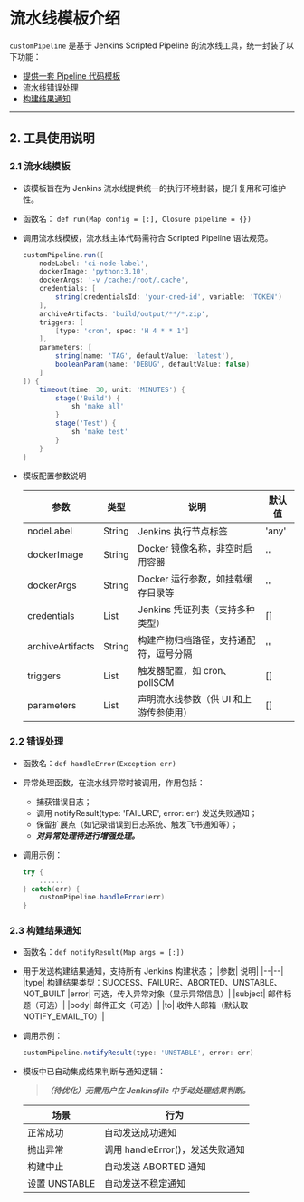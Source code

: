 # 流水线模板介绍

`customPipeline` 是基于 Jenkins Scripted Pipeline 的流水线工具，统一封装了以下功能：

- [提供一套 Pipeline 代码模板](#21-流水线模板)
- [流水线错误处理](#22-错误处理)
- [构建结果通知](#23-构建结果通知)
---

## 2. 工具使用说明
### 2.1 流水线模板

- 该模板旨在为 Jenkins 流水线提供统一的执行环境封装，提升复用和可维护性。
- 函数名：
`def run(Map config = [:], Closure pipeline = {})`
- 调用流水线模板，流水线主体代码需符合 Scripted Pipeline 语法规范。
    ```groovy
    customPipeline.run([
        nodeLabel: 'ci-node-label',
        dockerImage: 'python:3.10',
        dockerArgs: '-v /cache:/root/.cache',
        credentials: [
            string(credentialsId: 'your-cred-id', variable: 'TOKEN')
        ],
        archiveArtifacts: 'build/output/**/*.zip',
        triggers: [
            [type: 'cron', spec: 'H 4 * * 1']
        ],
        parameters: [
            string(name: 'TAG', defaultValue: 'latest'),
            booleanParam(name: 'DEBUG', defaultValue: false)
        ]
    ]) {
        timeout(time: 30, unit: 'MINUTES') {
            stage('Build') {
                sh 'make all'
            }
            stage('Test') {
                sh 'make test'
            }
        }
    }
    ```
- 模板配置参数说明

    |参数	|类型	|说明	|默认值|
    |--|--|--|--|
    |nodeLabel|	String	|Jenkins 执行节点标签|	'any'
    |dockerImage|	String	|Docker 镜像名称，非空时启用容器|	''
    |dockerArgs|	String	|Docker 运行参数，如挂载缓存目录等	|''
    |credentials|	List	|Jenkins 凭证列表（支持多种类型）|	[]
    |archiveArtifacts|	String	|构建产物归档路径，支持通配符，逗号分隔|	''
    |triggers|	List	|触发器配置，如 cron、pollSCM|	[]
    |parameters|	List	|	声明流水线参数（供 UI 和上游传参使用）|	[]
### 2.2 错误处理
- 函数名：`def handleError(Exception err)`
- 异常处理函数，在流水线异常时被调用，作用包括：
    - 捕获错误日志；
    - 调用 notifyResult(type: 'FAILURE', error: err) 发送失败通知；
    - 保留扩展点（如记录错误到日志系统、触发飞书通知等）；
    - ***对异常处理待进行增强处理。***
- 调用示例：

    ```groovy
    try {
        ......
    } catch(err) {
        customPipeline.handleError(err)
    }
    ```
### 2.3 构建结果通知
- 函数名：`def notifyResult(Map args = [:])`
- 用于发送构建结果通知，支持所有 Jenkins 构建状态；
    |参数|	说明|
    |--|--|
    |type|	构建结果类型：SUCCESS、FAILURE、ABORTED、UNSTABLE、NOT_BUILT
    |error|	可选，传入异常对象（显示异常信息）|
    |subject|	邮件标题（可选）|
    |body|	邮件正文（可选）|
    |to|	收件人邮箱（默认取 NOTIFY_EMAIL_TO）|
- 调用示例：

    ```groovy
    customPipeline.notifyResult(type: 'UNSTABLE', error: err)
    ```
- 模板中已自动集成结果判断与通知逻辑：
    > ***（待优化）无需用户在 Jenkinsfile 中手动处理结果判断。***

    |场景	|行为|
    |--|--|
    |正常成功	|自动发送成功通知|
    |抛出异常	|调用 handleError()，发送失败通知|
    |构建中止	|自动发送 ABORTED 通知|
    |设置 UNSTABLE	|自动发送不稳定通知|